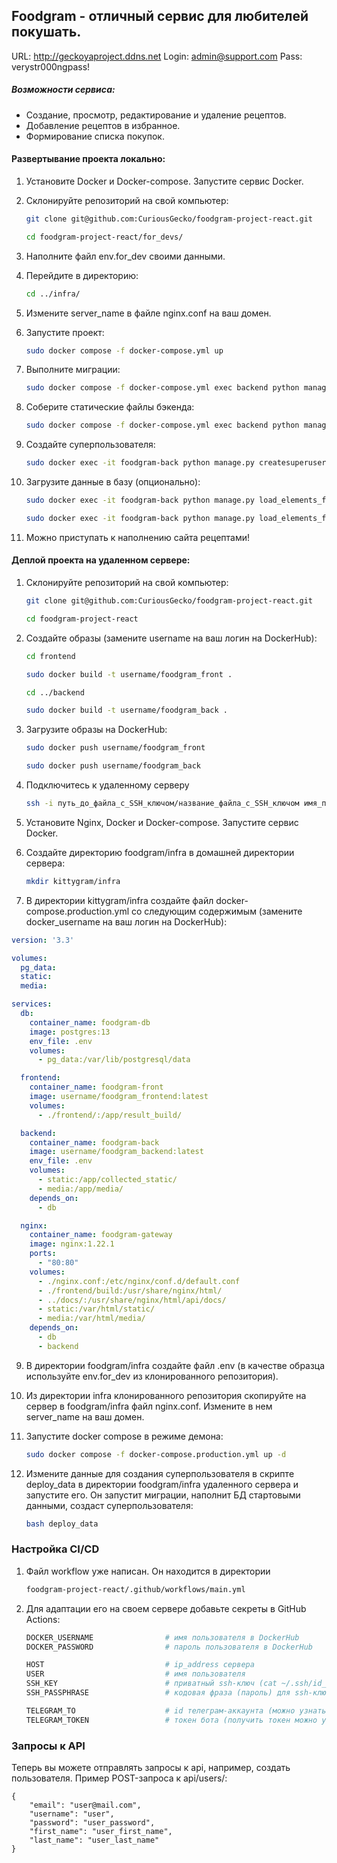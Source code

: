 ## Foodgram - отличный сервис для любителей покушать.

URL: http://geckoyaproject.ddns.net
Login: admin@support.com
Pass: verystr000ngpass!

##### Возможности сервиса:

- Создание, просмотр, редактирование и удаление рецептов.
- Добавление рецептов в избранное.
- Формирование списка покупок.

#### Развертывание проекта локально:

1. Установите Docker и Docker-compose. Запустите сервис Docker.

2. Склонируйте репозиторий на свой компьютер:

    ```bash
    git clone git@github.com:CuriousGecko/foodgram-project-react.git
    ```

    ```bash
    cd foodgram-project-react/for_devs/
    ```

3. Наполните файл env.for_dev своими данными.

4. Перейдите в директорию:

    ```bash
    cd ../infra/
    ```

5. Измените server_name в файле nginx.conf на ваш домен.

6. Запустите проект:

    ```bash
    sudo docker compose -f docker-compose.yml up
    ```

7. Выполните миграции:

    ```bash
    sudo docker compose -f docker-compose.yml exec backend python manage.py migrate
    ```

8. Соберите статические файлы бэкенда:

    ```bash
    sudo docker compose -f docker-compose.yml exec backend python manage.py collectstatic
    ```

9. Создайте суперпользователя:

    ```bash
    sudo docker exec -it foodgram-back python manage.py createsuperuser
    ```

10. Загрузите данные в базу (опционально):

    ```bash
    sudo docker exec -it foodgram-back python manage.py load_elements_from_json --file_path ./data_for_load/ingredients.json --model_name Ingredient --app_name recipes
    ```

    ```bash
    sudo docker exec -it foodgram-back python manage.py load_elements_from_json --file_path ./data_for_load/tags.json --model_name Tag --app_name recipes
    ```

11. Можно приступать к наполнению сайта рецептами!


#### Деплой проекта на удаленном сервере:
1. Склонируйте репозиторий на свой компьютер:

    ```bash
    git clone git@github.com:CuriousGecko/foodgram-project-react.git
    ```

    ```bash
    cd foodgram-project-react
    ```

2. Создайте образы (замените username на ваш логин на DockerHub):

    ```bash
    cd frontend
    ```

    ```bash
    sudo docker build -t username/foodgram_front .
    ```

    ```bash
    cd ../backend
    ```

    ```bash
    sudo docker build -t username/foodgram_back .
    ```

4. Загрузите образы на DockerHub:

    ```bash
    sudo docker push username/foodgram_front
    ```

    ```bash
    sudo docker push username/foodgram_back
    ```

5. Подключитесь к удаленному серверу

    ```bash
    ssh -i путь_до_файла_с_SSH_ключом/название_файла_с_SSH_ключом имя_пользователя@ip_адрес_сервера
    ```

6. Установите Nginx, Docker и Docker-compose. Запустите сервис Docker.

7. Создайте директорию foodgram/infra в домашней директории сервера:

    ```bash
    mkdir kittygram/infra
    ```

8. В директории kittygram/infra создайте файл docker-compose.production.yml со следующим содержимым (замените docker_username на ваш логин на DockerHub):

```yaml
version: '3.3'

volumes:
  pg_data:
  static:
  media:

services:
  db:
    container_name: foodgram-db
    image: postgres:13
    env_file: .env
    volumes:
      - pg_data:/var/lib/postgresql/data

  frontend:
    container_name: foodgram-front
    image: username/foodgram_frontend:latest
    volumes:
      - ./frontend/:/app/result_build/

  backend:
    container_name: foodgram-back
    image: username/foodgram_backend:latest
    env_file: .env
    volumes:
      - static:/app/collected_static/
      - media:/app/media/
    depends_on:
      - db

  nginx:
    container_name: foodgram-gateway
    image: nginx:1.22.1
    ports:
      - "80:80"
    volumes:
      - ./nginx.conf:/etc/nginx/conf.d/default.conf
      - ./frontend/build:/usr/share/nginx/html/
      - ../docs/:/usr/share/nginx/html/api/docs/
      - static:/var/html/static/
      - media:/var/html/media/
    depends_on:
      - db
      - backend
```

9. В директории foodgram/infra создайте файл .env (в качестве образца используйте env.for_dev из клонированного репозитория).

10. Из директории infra клонированного репозитория скопируйте на сервер в foodgram/infra файл nginx.conf. Измените в нем server_name на ваш домен.

11. Запустите docker compose в режиме демона:

    ```bash
    sudo docker compose -f docker-compose.production.yml up -d
    ```

12. Измените данные для создания суперпользователя в скрипте deploy_data в директории foodgram/infra удаленного сервера и запустите его. Он запустит миграции, наполнит БД стартовыми данными, создаст суперпользователя:

    ```bash
    bash deploy_data
    ```

### Настройка CI/CD

1. Файл workflow уже написан. Он находится в директории

    ```bash
    foodgram-project-react/.github/workflows/main.yml
    ```

2. Для адаптации его на своем сервере добавьте секреты в GitHub Actions:

    ```bash
    DOCKER_USERNAME                # имя пользователя в DockerHub
    DOCKER_PASSWORD                # пароль пользователя в DockerHub

    HOST                           # ip_address сервера
    USER                           # имя пользователя
    SSH_KEY                        # приватный ssh-ключ (cat ~/.ssh/id_rsa)
    SSH_PASSPHRASE                 # кодовая фраза (пароль) для ssh-ключа

    TELEGRAM_TO                    # id телеграм-аккаунта (можно узнать у @userinfobot, команда /start)
    TELEGRAM_TOKEN                 # токен бота (получить токен можно у @BotFather, /token, имя бота)
    ```

### Запросы к API

Теперь вы можете отправлять запросы к api, например, создать пользователя. Пример POST-запроса к api/users/:

```
{
    "email": "user@mail.com",
    "username": "user",
    "password": "user_password",
    "first_name": "user_first_name",
    "last_name": "user_last_name"
}
```
